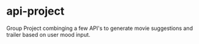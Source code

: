# api-project

Group Project combinging a few API's to generate movie suggestions and trailer based on user mood input. 
